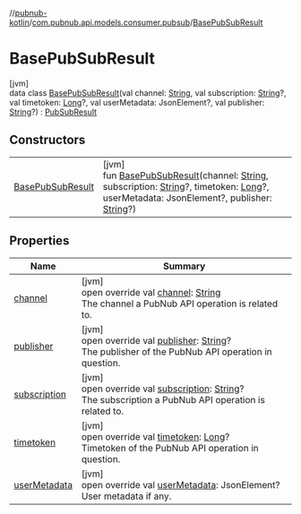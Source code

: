 //[pubnub-kotlin](../../../index.md)/[com.pubnub.api.models.consumer.pubsub](../index.md)/[BasePubSubResult](index.md)

# BasePubSubResult

[jvm]\
data class [BasePubSubResult](index.md)(val channel: [String](https://kotlinlang.org/api/latest/jvm/stdlib/kotlin/-string/index.html), val subscription: [String](https://kotlinlang.org/api/latest/jvm/stdlib/kotlin/-string/index.html)?, val timetoken: [Long](https://kotlinlang.org/api/latest/jvm/stdlib/kotlin/-long/index.html)?, val userMetadata: JsonElement?, val publisher: [String](https://kotlinlang.org/api/latest/jvm/stdlib/kotlin/-string/index.html)?) : [PubSubResult](../-pub-sub-result/index.md)

## Constructors

| | |
|---|---|
| [BasePubSubResult](-base-pub-sub-result.md) | [jvm]<br>fun [BasePubSubResult](-base-pub-sub-result.md)(channel: [String](https://kotlinlang.org/api/latest/jvm/stdlib/kotlin/-string/index.html), subscription: [String](https://kotlinlang.org/api/latest/jvm/stdlib/kotlin/-string/index.html)?, timetoken: [Long](https://kotlinlang.org/api/latest/jvm/stdlib/kotlin/-long/index.html)?, userMetadata: JsonElement?, publisher: [String](https://kotlinlang.org/api/latest/jvm/stdlib/kotlin/-string/index.html)?) |

## Properties

| Name | Summary |
|---|---|
| [channel](channel.md) | [jvm]<br>open override val [channel](channel.md): [String](https://kotlinlang.org/api/latest/jvm/stdlib/kotlin/-string/index.html)<br>The channel a PubNub API operation is related to. |
| [publisher](publisher.md) | [jvm]<br>open override val [publisher](publisher.md): [String](https://kotlinlang.org/api/latest/jvm/stdlib/kotlin/-string/index.html)?<br>The publisher of the PubNub API operation in question. |
| [subscription](subscription.md) | [jvm]<br>open override val [subscription](subscription.md): [String](https://kotlinlang.org/api/latest/jvm/stdlib/kotlin/-string/index.html)?<br>The subscription a PubNub API operation is related to. |
| [timetoken](timetoken.md) | [jvm]<br>open override val [timetoken](timetoken.md): [Long](https://kotlinlang.org/api/latest/jvm/stdlib/kotlin/-long/index.html)?<br>Timetoken of the PubNub API operation in question. |
| [userMetadata](user-metadata.md) | [jvm]<br>open override val [userMetadata](user-metadata.md): JsonElement?<br>User metadata if any. |
